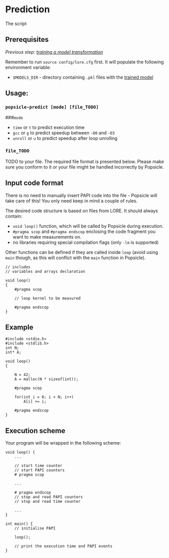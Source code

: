 # Prediction

The script 


## Prerequisites

_Previous step: [training a model transformation](05_training.md)_

Remember to run `source config/lore.cfg` first. It will populate the following environment variable:

- `$MODELS_DIR` - directory containing `.pkl` files with the [trained model](05_training.md)


## Usage: 

### `popsicle-predict [mode] [file_TODO]`

###`mode`
* `time` or `t` to predict execution time
* `gcc` or `g` to predict speedup between `-O0` and `-O3` 
* `unroll` or `u` to predict speedup after loop unrolling 

### `file_TODO`
TODO to your file. The required file format is presented below. Please make sure you conform to it or your file might be handled incorrectly by Popsicle.

## Input code format

There is no need to manually insert PAPI code into the file - Popsicle will take care of this! You only need keep in mind a couple of rules.

The desired code structure is based on files from LORE. It should always contain:
* `void loop()` function, which will be called by Popsicle during execution. 
* `#pragma scop` and `#pragma endscop` enclosing the code fragment you want to make measurements on.
* no libraries requiring special compilation flags (only `-lm` is supported)

Other functions can be defined if they are called inside `loop` (avoid using `main` though, as this will conflict with the `main` function in Popsicle).

    // includes
    // variables and arrays declaration
    
    void loop()
    {
        #pragma scop
    
        // loop kernel to be measured
    
        #pragma endscop
    }


## Example

    #include <stdio.h>
    #include <stdlib.h>
    int N;
    int* A;
    
    void loop()
    {
    
        N = 42;
        A = malloc(N * sizeof(int));
    
        #pragma scop
        
        for(int i = 0; i < N; i++)
            A[i] += i;
                
        #pragma endscop
    }

## Execution scheme

Your program will be wrapped in the following scheme:

    void loop() {
        ...
        
        // start time counter
        // start PAPI counters
        # pragma scop
        
        ...
        
        # pragma endscop
        // stop and read PAPI counters
        // stop and read time counter
        
        ...
    }
    
    int main() {
        // initialise PAPI
    
        loop();
    
        // print the execution time and PAPI events 
    }